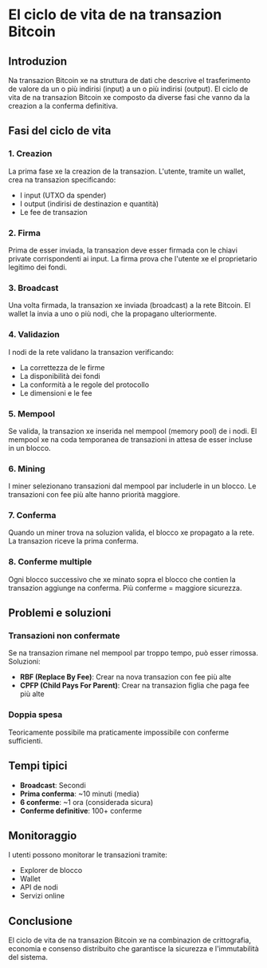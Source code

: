 # El ciclo de vita de na transazion Bitcoin

## Introduzion
Na transazion Bitcoin xe na struttura de dati che descrive el trasferimento de valore da un o più indirisi (input) a un o più indirisi (output). El ciclo de vita de na transazion Bitcoin xe composto da diverse fasi che vanno da la creazion a la conferma definitiva.

## Fasi del ciclo de vita

### 1. Creazion
La prima fase xe la creazion de la transazion. L'utente, tramite un wallet, crea na transazion specificando:
- I input (UTXO da spender)
- I output (indirisi de destinazion e quantità)
- Le fee de transazion

### 2. Firma
Prima de esser inviada, la transazion deve esser firmada con le chiavi private corrispondenti ai input. La firma prova che l'utente xe el proprietario legitimo dei fondi.

### 3. Broadcast
Una volta firmada, la transazion xe inviada (broadcast) a la rete Bitcoin. El wallet la invia a uno o più nodi, che la propagano ulteriormente.

### 4. Validazion
I nodi de la rete validano la transazion verificando:
- La correttezza de le firme
- La disponibilità dei fondi
- La conformità a le regole del protocollo
- Le dimensioni e le fee

### 5. Mempool
Se valida, la transazion xe inserida nel mempool (memory pool) de i nodi. El mempool xe na coda temporanea de transazioni in attesa de esser incluse in un blocco.

### 6. Mining
I miner selezionano transazioni dal mempool par includerle in un blocco. Le transazioni con fee più alte hanno priorità maggiore.

### 7. Conferma
Quando un miner trova na soluzion valida, el blocco xe propagato a la rete. La transazion riceve la prima conferma.

### 8. Conferme multiple
Ogni blocco successivo che xe minato sopra el blocco che contien la transazion aggiunge na conferma. Più conferme = maggiore sicurezza.

## Problemi e soluzioni

### Transazioni non confermate
Se na transazion rimane nel mempool par troppo tempo, può esser rimossa. Soluzioni:
- **RBF (Replace By Fee)**: Crear na nova transazion con fee più alte
- **CPFP (Child Pays For Parent)**: Crear na transazion figlia che paga fee più alte

### Doppia spesa
Teoricamente possibile ma praticamente impossibile con conferme sufficienti.

## Tempi tipici
- **Broadcast**: Secondi
- **Prima conferma**: ~10 minuti (media)
- **6 conferme**: ~1 ora (considerada sicura)
- **Conferme definitive**: 100+ conferme

## Monitoraggio
I utenti possono monitorar le transazioni tramite:
- Explorer de blocco
- Wallet
- API de nodi
- Servizi online

## Conclusione
El ciclo de vita de na transazion Bitcoin xe na combinazion de crittografia, economia e consenso distribuito che garantisce la sicurezza e l'immutabilità del sistema. 